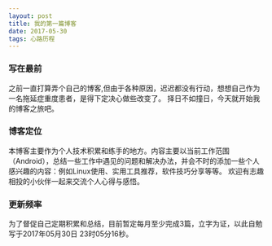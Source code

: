 ```yaml
---
layout: post
title: 我的第一篇博客
date: 2017-05-30
tags: 心路历程    
---
```


### 写在最前
之前一直打算弄个自己的博客,但由于各种原因，迟迟都没有行动，想想自己作为一名拖延症重度患者，是得下定决心做些改变了。
择日不如撞日，今天就开始我的博客之旅吧。
	
### 博客定位
本博客主要作为个人技术积累和练手的地方。内容主要以当前工作范围（Android），总结一些工作中遇见的问题和解决办法，并会不时的添加一些个人感兴趣的内容：例如Linux使用、实用工具推荐，软件技巧分享等等。
欢迎有志趣相投的小伙伴一起来交流个人心得与感悟。

### 更新频率
为了督促自己定期积累和总结，目前暂定每月至少完成3篇，立字为证，以此自勉
写于2017年05月30日 23时05分16秒。



